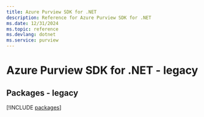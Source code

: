 ```yaml
---
title: Azure Purview SDK for .NET
description: Reference for Azure Purview SDK for .NET
ms.date: 12/31/2024
ms.topic: reference
ms.devlang: dotnet
ms.service: purview
---
```

# Azure Purview SDK for .NET - legacy
## Packages - legacy
[!INCLUDE [packages](purview-index.md)]